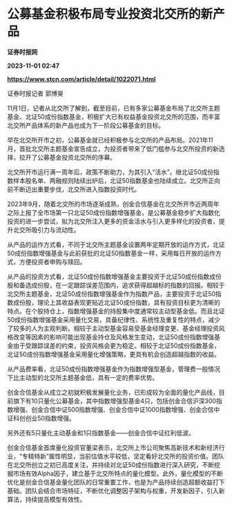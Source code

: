 # 公募基金积极布局专业投资北交所的新产品
**证券时报网**

**2023-11-01 02:47**

**https://www.stcn.com/article/detail/1022071.html**

证券时报记者 郭博昊

11月1日，记者从北交所了解到，截至目前，已有多家公募基金布局了北交所主题基金、北证50成份指数基金，积极扩大已有权益基金投资北交所的范围，而丰富北交所产品体系的新产品也成为下一阶段公募基金的目标。

早在北交所开市之初，公募基金就已经积极参与北交所的产品布局。2021年11月，首批北交所主题基金宣告成立，为投资者带来了低门槛参与北交所投资的新选择，拉开了公募基金投资北交所的序幕。

北交所开市运行满一周年后，政策不断助力，为其引入“活水”。继北证50成份指数样本股名单、两融规则陆续出炉后，北证50指数基金也陆续成立。北交所正向前不断迈出重要步伐，北交所进入指数投资时代。

2023年9月，随着北交所的市场逐渐成熟，创金合信基金在北交所开市近两周年之际上报了全市场第一只北证50成份指数增强基金，是公募基金稳步扩大指数化投资的进一步尝试，拟为北交所注入更多的资金活水与引入更多样化的投资者，提升北交所吸引力与流动性。

从产品的运作方式看，不同于北交所主题基金设置两年定期开放的运作方式，北证50成份指数增强基金与此前获批的北证50指数基金一样，采用每日开放的运作方式，方便投资者申购与赎回。

从产品的投资方式看，北证50成份指数增强基金主要投资于北证50成份指数成份股和备选成份股，在一定跟踪误差范围内，追求获得超越标的指数的回报。相较于北交所主题基金，北证50成份指数增强基金作为指数产品，主要投资于北证50指数成份股，理论上其收益表现更贴近北证50成份指数，具有投资目标更为清晰的特点。在个股持仓上，指数增强基金的持股集中度通常较主动型基金低。而且北证50成份指数增强基金采用量化交易，具备纪律性、系统性及重复性的特点，减少了较多的人为主观判断。相较于主动型基金容易受基金经理变更、基金经理投资风格改变等因素的影响可能出现基金持仓及风格发生变动，北证50成份指数增强基金由于受跟踪误差的约束，投资风格会更为稳定。相较于北证50成份指数基金，北证50成份指数增强基金采用量化增强策略，更具有机会创造超越指数的收益。

从产品费率看，北证50成份指数增强基金作为指数增强型基金，管理费一般情况下比主动型的北交所主题基金低，具有一定的费率优势。

创金合信基金从成立之初就积极发展量化业务，已形成较为全面的量化产品线，目前旗下有10只量化公募基金，其中指数增强型基金4只，包括创金合信沪深300指数增强、创金合信中证500指数增强、创金合信中证1000指数增强、创金合信中证科创创业50指数增强。

另外还有5只量化主动基金和1只指数基金——创金合信中证红利低波。

创金合信基金首席量化投资官董梁表示，北交所上市公司聚焦高新技术和新经济行业，“专精特新”属性明显，当前估值水平较低，坚定看好北交所的投资价值。团队在北交所创立之初已高度关注，并持续对北证50成份指数进行深入研究，不断挖掘市场有效Alpha因子，建立基于北交所特点的量化模型。此外，量化模型的不断优化是创金合信基金量化团队的日常重要工作，也是为产品持续创造超额收益打下基础。团队会结合市场特征，不断优化调整因子架构与权重，开发新因子，引入新算法，持续提高模型有效性。